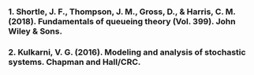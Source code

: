 ### 1. Shortle, J. F., Thompson, J. M., Gross, D., & Harris, C. M. (2018). Fundamentals of queueing theory (Vol. 399). John Wiley & Sons.
### 2. Kulkarni, V. G. (2016). Modeling and analysis of stochastic systems. Chapman and Hall/CRC.

